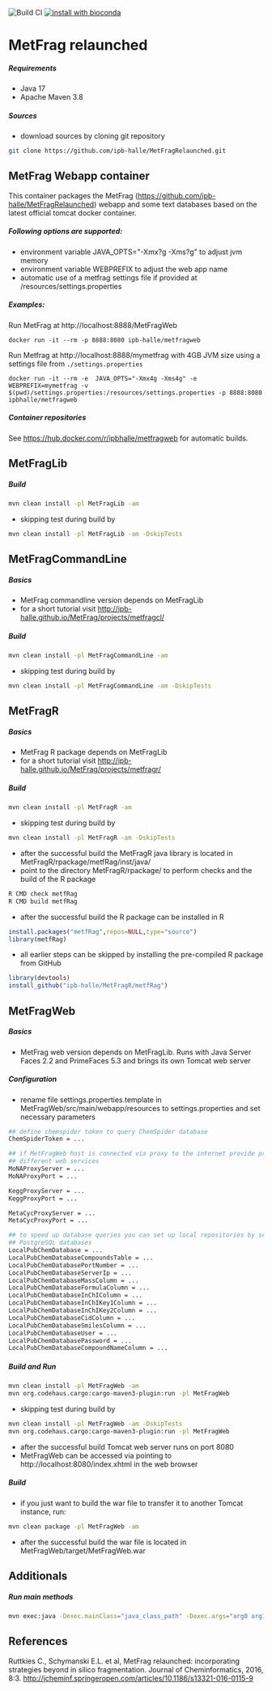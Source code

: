 ![Build CI](https://github.com/ipb-halle/MetFragRelaunched/actions/workflows/maven.yml/badge.svg)
[![install with bioconda](https://img.shields.io/badge/install%20with-bioconda-brightgreen.svg?style=flat-square)](http://bioconda.github.io/recipes/metfrag/README.html)

MetFrag relaunched
==================

##### Requirements
- Java 17
- Apache Maven 3.8

##### Sources
- download sources by cloning git repository<br>
```bash
git clone https://github.com/ipb-halle/MetFragRelaunched.git
```

MetFrag Webapp container
------------------------

This container packages the MetFrag (https://github.com/ipb-halle/MetFragRelaunched) webapp and some text databases based on the latest official tomcat docker container.

##### Following options are supported:
* environment variable JAVA_OPTS="-Xmx?g -Xms?g" to adjust jvm memory
* environment variable WEBPREFIX to adjust the web app name
* automatic use of a metfrag settings file if provided at /resources/settings.properties

##### Examples:
Run MetFrag at http://localhost:8888/MetFragWeb
```
docker run -it --rm -p 8888:8080 ipb-halle/metfragweb
```
Run Metfrag at http://localhost:8888/mymetfrag with 4GB JVM size using a settings file from `./settings.properties`
```
docker run -it --rm -e  JAVA_OPTS="-Xmx4g -Xms4g" -e WEBPREFIX=mymetfrag -v $(pwd)/settings.properties:/resources/settings.properties -p 8888:8080 ipbhalle/metfragweb
```
##### Container repositories
See https://hub.docker.com/r/ipbhalle/metfragweb for automatic builds.



MetFragLib
----------

##### Build
```bash
mvn clean install -pl MetFragLib -am
```

- skipping test during build by<br>
```bash
mvn clean install -pl MetFragLib -am -DskipTests
```

MetFragCommandLine
------------------

##### Basics
- MetFrag commandline version depends on MetFragLib
- for a short tutorial visit http://ipb-halle.github.io/MetFrag/projects/metfragcl/

##### Build
```bash
mvn clean install -pl MetFragCommandLine -am
```

- skipping test during build by<br>
```bash
mvn clean install -pl MetFragCommandLine -am -DskipTests
```

MetFragR
--------

##### Basics
- MetFrag R package depends on MetFragLib<br>
- for a short tutorial visit http://ipb-halle.github.io/MetFrag/projects/metfragr/

##### Build
```bash
mvn clean install -pl MetFragR -am
```

- skipping test during build by<br>
```bash
mvn clean install -pl MetFragR -am -DskipTests
```

- after the successful build the MetFragR java library is located in MetFragR/rpackage/metfRag/inst/java/ 
- point to the directory MetFragR/rpackage/ to perform checks and the build of the R package<br>
```bash
R CMD check metfRag
R CMD build metfRag
```

- after the successful build the R package can be installed in R<br>
```R
install.packages("metfRag",repos=NULL,type="source")
library(metfRag)
```

- all earlier steps can be skipped by installing the pre-compiled R package from GitHub<br>
```R
library(devtools)
install_github("ipb-halle/MetFragR/metfRag")
```

MetFragWeb
----------

##### Basics
- MetFrag web version depends on MetFragLib. Runs with Java Server Faces 2.2 and PrimeFaces 5.3 and brings its own Tomcat web server<br>

##### Configuration
- rename file settings.properties.template in MetFragWeb/src/main/webapp/resources to settings.properties and set necessary parameters<br>
```bash
## define chemspider token to query ChemSpider database
ChemSpiderToken = ...

## if MetFragWeb host is connected via proxy to the internet provide proxy settings for 
## different web services
MoNAProxyServer = ...
MoNAProxyPort = ...

KeggProxyServer = ...
KeggProxyPort = ...

MetaCycProxyServer = ...
MetaCycProxyPort = ...

## to speed up database queries you can set up local repositories by setting up MySQL or 
## PostgreSQL databases
LocalPubChemDatabase = ...
LocalPubChemDatabaseCompoundsTable = ...
LocalPubChemDatabasePortNumber = ...
LocalPubChemDatabaseServerIp = ...
LocalPubChemDatabaseMassColumn = ...
LocalPubChemDatabaseFormulaColumn = ...
LocalPubChemDatabaseInChIColumn = ...
LocalPubChemDatabaseInChIKey1Column = ...
LocalPubChemDatabaseInChIKey2Column = ...
LocalPubChemDatabaseCidColumn = ...
LocalPubChemDatabaseSmilesColumn = ...
LocalPubChemDatabaseUser = ...
LocalPubChemDatabasePassword = ...
LocalPubChemDatabaseCompoundNameColumn = ...
```

##### Build and Run
```bash
mvn clean install -pl MetFragWeb -am
mvn org.codehaus.cargo:cargo-maven3-plugin:run -pl MetFragWeb
```

- skipping test during build by<br>
```bash
mvn clean install -pl MetFragWeb -am -DskipTests
mvn org.codehaus.cargo:cargo-maven3-plugin:run -pl MetFragWeb
```

- after the successful build Tomcat web server runs on port 8080<br>
- MetFragWeb can be accessed via pointing to http://localhost:8080/index.xhtml in the web browser<br>

##### Build
- if you just want to build the war file to transfer it to another Tomcat instance, run:

```bash
mvn clean package -pl MetFragWeb -am
```

- after the successful build the war file is located in MetFragWeb/target/MetFragWeb.war

Additionals
-----------

##### Run main methods 
```bash
mvn exec:java -Dexec.mainClass="java_class_path" -Dexec.args="arg0 arg1 arg2 ..."  
```

References
----------

Ruttkies C., Schymanski E.L. et al, MetFrag relaunched: incorporating strategies beyond in silico fragmentation. Journal of Cheminformatics, 2016, 8:3. http://jcheminf.springeropen.com/articles/10.1186/s13321-016-0115-9
